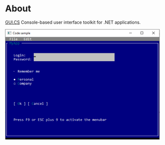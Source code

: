 ﻿# About

[GUI.CS](https://github.com/migueldeicaza/gui.cs) Console-based user interface toolkit for .NET applications.

![screen](assets/screen.png)